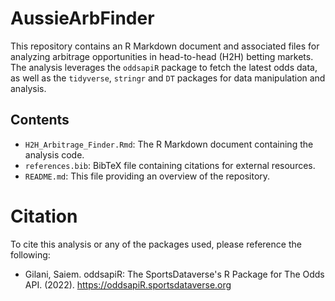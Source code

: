 # AussieArbFinder
This repository contains an R Markdown document and associated files for analyzing arbitrage opportunities in head-to-head (H2H) betting markets. The analysis leverages the `oddsapiR` package to fetch the latest odds data, as well as the `tidyverse`, `stringr` and `DT` packages for data manipulation and analysis.

## Contents

- `H2H_Arbitrage_Finder.Rmd`: The R Markdown document containing the analysis code.
- `references.bib`: BibTeX file containing citations for external resources.
- `README.md`: This file providing an overview of the repository.

# Citation
To cite this analysis or any of the packages used, please reference the following:

- Gilani, Saiem. oddsapiR: The SportsDataverse's R Package for The Odds API. (2022). https://oddsapiR.sportsdataverse.org
